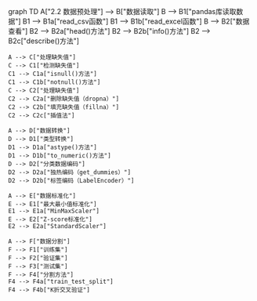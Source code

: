 graph TD
    A["2.2 数据预处理"] --> B["数据读取"]
    B --> B1["pandas库读取数据"]
    B1 --> B1a["read_csv函数"]
    B1 --> B1b["read_excel函数"]
    B --> B2["数据查看"]
    B2 --> B2a["head()方法"]
    B2 --> B2b["info()方法"]
    B2 --> B2c["describe()方法"]
    
    A --> C["处理缺失值"]
    C --> C1["检测缺失值"]
    C1 --> C1a["isnull()方法"]
    C1 --> C1b["notnull()方法"]
    C --> C2["处理缺失值"]
    C2 --> C2a["删除缺失值（dropna）"]
    C2 --> C2b["填充缺失值（fillna）"]
    C2 --> C2c["插值法"]
    
    A --> D["数据转换"]
    D --> D1["类型转换"]
    D1 --> D1a["astype()方法"]
    D1 --> D1b["to_numeric()方法"]
    D --> D2["分类数据编码"]
    D2 --> D2a["独热编码（get_dummies）"]
    D2 --> D2b["标签编码（LabelEncoder）"]
    
    A --> E["数据标准化"]
    E --> E1["最大最小值标准化"]
    E1 --> E1a["MinMaxScaler"]
    E --> E2["Z-score标准化"]
    E2 --> E2a["StandardScaler"]
    
    A --> F["数据分割"]
    F --> F1["训练集"]
    F --> F2["验证集"]
    F --> F3["测试集"]
    F --> F4["分割方法"]
    F4 --> F4a["train_test_split"]
    F4 --> F4b["K折交叉验证"] 